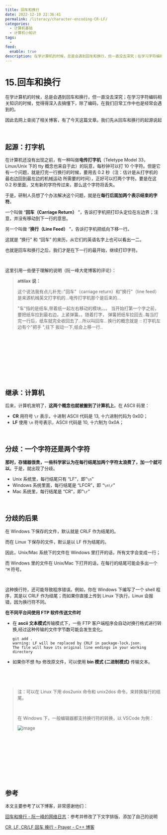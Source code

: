 ```yaml
---
title: 回车和换行
date: 2022-12-10 22:36:41
permalink: /literacy/character-encoding-CR-LF/
categories:
  - 计算机基础
  - 计算机小知识
tags:
  - 
feed:
  enable: true
description: 在学计算机的时候，总是会遇到回车和换行，但一直没去深究；在学习字符编码相关知识的时候，觉得得深入去搞懂下，除了编码，在我们日常工作中也是经常会遇到的。
---
```


# 15.回车和换行

在学计算机的时候，总是会遇到回车和换行，但一直没去深究；在学习字符编码相关知识的时候，觉得得深入去搞懂下，除了编码，在我们日常工作中也是经常会遇到的。

<!-- more -->

因此去网上查阅了相关博客，有了今天这篇文章。我们先从回车和换行的起源说起

‍

## 起源：打字机

在计算机还没有出现之前，有一种叫做**电传打字机**（Teletype Model 33，Linux/Unix 下的 tty 概念也来自于此）的玩意，每秒钟可以打 10 个字符。但是它有一个问题，就是打完一行换行的时候，要用去 0.2 秒（注：估计是从打字机的最右边回到最左边的机械运动 所需要的时间），正好可以打两个字符。要是在这 0.2 秒里面，又有新的字符传过来，那么这个字符将丢失。

于是，研制人员想了个办法解决这个问题，就是在**每行后面加两个表示结束的字符**。

一个叫做 “**回车（Carriage Return）** ”，告诉打字机把打印头定位在左边界；注意，并没有移动到下一行的意思。

另一个叫做 “**换行（Line Feed）** ”，告诉打字机把纸向下移一行。

这就是 “换行” 和 “回车” 的来历，从它们的英语名字上也可以看出一二。

也就是回车和换行之后，我们才是在下一行的最开始，继续打印字符。

‍

这里引用一些便于理解的说明（阮一峰大佬博客的评论）：

> **attilax** **说：**
>
> 这个说法我有点儿补充::"回车"（carriage return）和"换行"（line feed） 是来源机械英文打字机的...电传打字机那个是后来的...
>
> "车"指的是纸车,带着纸一起左右移动的模块。。。 当开始打第一个字之前，要把纸车拉到最右边，上紧弹簧。。随着打字， 弹簧把纸车拉回去..每当打完一行后，纸车就完全收回去了...所以叫回车.. 换行的概念就是 :: 打字机左边有个"把手 ",往下 扳动一下,纸会上移一行..

‍

‍

‍

‍

‍

## 继承：计算机

后来，计算机发明了，**这两个概念也就被搬到了计算机上**。在 ASCII 码里：

* **CR** 用符号 `\r`​ 表示，十进制 ASCII 代码是 13, 十六进制代码为 0x0D；
* **LF** 使用 `\n`​ 符号表示，ASCII 代码是 10, 十六制为 0x0A；

‍

## 分歧：一个字符还是两个字符

**那时，存储器很贵，一些科学家认为在每行结尾加两个字符太浪费了，加一个就可以**。于是，就出现了分歧。

* Unix 系统里，每行结尾只有 “LF”，即”`\n`​”
* Windows 系统里面，每行结尾是 “LFCR”，即 “`\n\r`​”
* Mac 系统里，每行结尾是 “CR”，即”`\r`​”

‍

## 分歧的后果

在 Windows 下保存的文件，默认就是 CRLF 作为结尾的。

而在 Linux 下保存的文件，默认是以 LF 作为结尾的。

因此，Unix/Mac 系统下的文件在 Windows 里打开的话，所有文字会变成一行；

而 Windows 里的文件在 Unix/Mac 下打开的话，在每行的结尾可能会多出一个 `^M`​ 符号。

‍

这种换行符，还可能导致程序错误。例如，你在 Windows 下编写了一个 shell 程序，其是以 CRLF 作为结尾；而如果你直接上传到 Linux 下执行，Linux 会报错，因为换行符不同。

**在不同平台间使用 FTP 软件传送文件时**

* 在 **ascii 文本模式**传输模式下，一些 FTP 客户端程序会自动对换行格式进行转换,经过这种传输的文件字节数可能会发生变化。

  ```shell
  git add .
  warning: LF will be replaced by CRLF in package-lock.json.
  The file will have its original line endings in your working directory
  ```
* 如果你不想 ftp 修改原文件，可以使用 **bin 模式 (二进制模式)**  传输文本。

‍

‍

> 注：可以在 Linux 下用 dos2unix 命令和 unix2dos 命令，来转换每行的结尾。
>
> ‍
>
> 在 Windows 下，一般编辑器都支持换行符的转换，以 VSCode 为例：
>
> ​![image](https://image.peterjxl.com/blog/image-20221210221015-yuh49o9.png)​

‍

‍

‍

‍

‍

## 参考

本文主要参考了以下博客，非常感谢他们：

[回车和换行 - 阮一峰的网络日志](https://www.ruanyifeng.com/blog/2006/04/post_213.html)：参考并修改了下文字排版、添加了自己的说明

[CR, LF, CR/LF 回车 换行 - Prayer - C++ 博客](http://www.cppblog.com/prayer/archive/2009/08/19/93854.html)

‍

